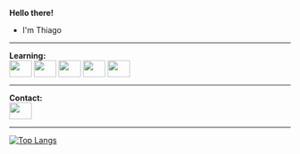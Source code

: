 <strong>Hello there!</strong>
- I'm Thiago
___
<strong>Learning:</strong>
 <br>
 <img align="center" src="https://cdn.jsdelivr.net/gh/devicons/devicon/icons/java/java-original-wordmark.svg" height="30" width="40"/> <img align="center" src="https://cdn.jsdelivr.net/gh/devicons/devicon/icons/python/python-original.svg" height="30" width="40"> <img align="center" src="https://cdn.jsdelivr.net/gh/devicons/devicon/icons/html5/html5-original.svg" height="30" width="40"> <img align="center" src="https://cdn.jsdelivr.net/gh/devicons/devicon/icons/css3/css3-original.svg" height="30" width="40"> <img align="center" src="https://cdn.jsdelivr.net/gh/devicons/devicon/icons/javascript/javascript-original.svg" height="30" width="40">
 
 
___
 <strong>Contact:</strong>
  <br>
<a href="https://www.linkedin.com/in/thiago-paes-de-carvalho-6567b750/"><img align="center" src="https://cdn.jsdelivr.net/gh/devicons/devicon/icons/linkedin/linkedin-original.svg" height="30" width="40"></a>
<br>
___
[![Top Langs](https://github-readme-stats.vercel.app/api/top-langs/?username=thiagocarvalho93&hide=jupyter%20notebook&layout=compact&theme=github_dark)](https://github.com/anuraghazra/github-readme-stats)
